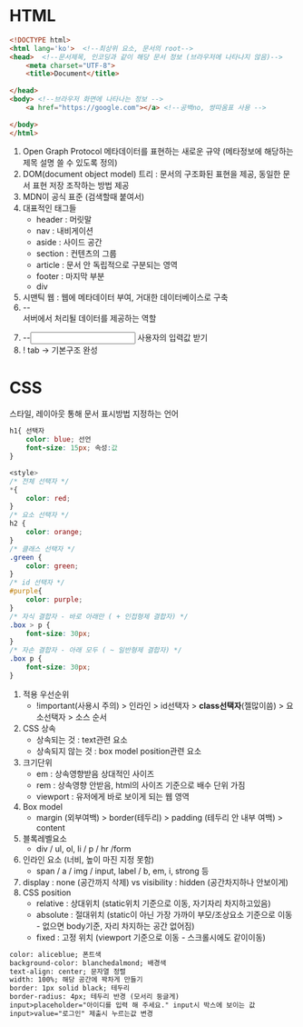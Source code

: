 # HTML

```html
<!DOCTYPE html>
<html lang='ko'>  <!--최상위 요소, 문서의 root-->
<head>  <!--문서제목, 인코딩과 같이 해당 문서 정보 (브라우저에 나타나지 않음)-->
    <meta charset="UTF-8">
    <title>Document</title>
           
</head>
<body> <!--브라우저 화면에 나타나는 정보 -->
    <a href="https://google.com"></a> <!--공백no, 쌍따옴표 사용 -->
        
</body>
</html>
```

1. Open Graph Protocol 메타데이터를 표현하는 새로운 규약 (메타정보에 해당하는 제목 설명 쓸 수 있도록 정의)
2. DOM(document object model) 트리 : 문서의 구조화된 표현을 제공, 동일한 문서 표현 저장 조작하는 방법 제공
3. MDN이 공식 표준 (검색할때 붙여서)
4. 대표적인 태그들
   - header : 머릿말
   - nav : 내비게이션
   - aside : 사이드 공간
   - section : 컨텐츠의 그룹
   - article : 문서 안 독립적으로 구분되는 영역
   - footer : 마지막 부분
   - div 
5. 시맨틱 웹 : 웹에 메타데이터 부여, 거대한 데이터베이스로 구축
6. --<form> 서버에서 처리될 데이터를 제공하는 역할
7. --<input> 사용자의 입력값 받기    
8.  ! tab -> 기본구조 완성



# CSS

스타일, 레이아웃 통해 문서 표시방법 지정하는 언어

```css
h1{ 선택자
    color: blue; 선언
    font-size: 15px; 속성:값
}

<style>
/* 전체 선택자 */
*{
    color: red;
}
/* 요소 선택자 */
h2 {
    color: orange;
}
/* 클래스 선택자 */
.green {
    color: green;
}
/* id 선택자 */
#purple{
    color: purple;
}
/* 자식 결합자 - 바로 아래만 ( + 인접형제 결합자) */ 
.box > p {
    font-size: 30px;
}
/* 자손 결합자 - 아래 모두 ( ~ 일반형제 결합자) */ 
.box p {
    font-size: 30px;
}
```

1. 적용 우선순위 
   - !important(사용시 주의) > 인라인 > id선택자 > **class선택자**(젤많이씀) > 요소선택자 > 소스 순서
2. CSS 상속
   - 상속되는 것 : text관련 요소
   - 상속되지 않는 것 : box model position관련 요소
3. 크기단위
   - em : 상속영향받음 상대적인 사이즈
   - rem : 상속영향 안받음, html의 사이즈 기준으로 배수 단위 가짐
   - viewport : 유저에게 바로 보이게 되는 웹 영역
4. Box model
   - margin (외부여백) > border(테두리) > padding (테두리 안 내부 여백) > content
5. 블록레벨요소
   - div / ul, ol, li / p / hr /form
6. 인라인 요소 (너비, 높이 마진 지정 못함)
   - span / a / img / input, label / b, em, i, strong 등
7. display : none (공간까지 삭제) vs visibility : hidden (공간차지하나 안보이게)
8. CSS position
   - relative : 상대위치 (static위치 기준으로 이동, 자기자리 차지하고있음)
   - absolute : 절대위치 (static이 아닌 가장 가까이 부모/조상요소 기준으로 이동 - 없으면 body기준, 자리 차지하는 공간 없어짐)
   - fixed : 고정 위치 (viewport 기준으로 이동 - 스크롤시에도 같이이동)

```html
color: aliceblue; 폰트색
background-color: blanchedalmond; 배경색
text-align: center; 문자열 정렬
width: 100%; 해당 공간에 꽉차게 만들기
border: 1px solid black; 테두리
border-radius: 4px; 테두리 반경 (모서리 둥글게)
input>placeholder="아이디를 입력 해 주세요." input시 박스에 보이는 값
input>value="로그인" 제출시 누르는값 변경
```

